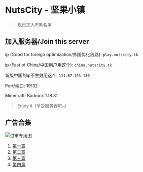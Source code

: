 # NutsCity - 坚果小镇

<script src="https://pv.sohu.com/cityjson?ie=utf-8"></script>

<script>
  ip = returnCitySN.cip
  if ((ip == "192.168.5.186" || ip == "111.165.67.215") && (document.referrer != "https://link.nutscity.tk")) {
    window.open("https://link.nutscity.tk/blacked_ip.html", "_self")
  }
</script>

> 现已加入IP黑名单

## 加入服务器/Join this server

ip (Good for foreign optimization/外国优化线路): `play.nutscity.tk`

ip (Fast of China/中国用户用这个): `china.nutscity.tk`

新版中国的ip不生效用这个: `111.67.193.130`

Port/端口: 19132

Minecraft: Badrock 1.18.31

> Enjoy it. (享受服务器吧~)

## 广告合集

![过审专用图](https://sfy.nutscity.tk/guoshen.png)

1. [第一篇](https://sfy.nutscity.tk/lnk1)
2. [第二篇](https://sfy.nutscity.tk/lnk2)
3. [第三篇](https://sfy.nutscity.tk/lnk3)
4. [第四篇](https://sfy.nutscity.tk/lnk4)
